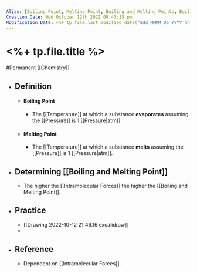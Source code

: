 ```yaml
---
Alias: [Boiling Point, Melting Point, Boiling and Melting Points, Boiling Points, Melting Points]
Creation Date: Wed October 12th 2022 09:43:15 pm 
Modification Date: <%+ tp.file.last_modified_date("ddd MMMM Do YYYY hh:mm:ss a") %>
---
```

# <%+ tp.file.title %>
#Permanent [[Chemistry]]

- ## Definition
	- #### Boiling Point
		- The [[Temperature]] at which a substance **evaporates** assuming the [[Pressure]] is 1 [[Pressure|atm]].
	- #### Melting Point
		- The [[Temperature]] at which a substance **melts** assuming the [[Pressure]] is 1 [[Pressure|atm]].
- ## Determining [[Boiling and Melting Point]]
	- The higher the [[Intramolecular Forces]] the higher the [[Boiling and Melting Point]].
- ## Practice
	- [[Drawing 2022-10-12 21.46.16.excalidraw]]
	- 
- ## Reference
	- Dependent on [[Intramolecular Forces]].